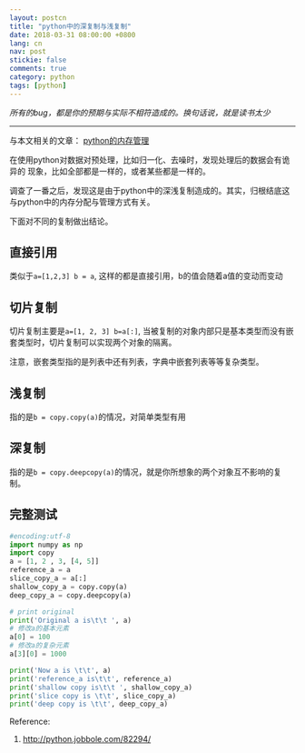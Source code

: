 ```yaml
---
layout: postcn
title: "python中的深复制与浅复制"
date: 2018-03-31 08:00:00 +0800
lang: cn
nav: post
stickie: false
comments: true
category: python
tags: [python]
---
```


*所有的bug，都是你的预期与实际不相符造成的。换句话说，就是读书太少*

***

与本文相关的文章： [python的内存管理](http://blog.stackoverflow.club/memory-control-in-python)

在使用python对数据对预处理，比如归一化、去噪时，发现处理后的数据会有诡异的
现象，比如全部都是一样的，或者某些都是一样的。

调查了一番之后，发现这是由于python中的深浅复制造成的。其实，归根结底这与python中的内存分配与管理方式有关。

下面对不同的复制做出结论。

## 直接引用
类似于`a=[1,2,3] b = a`, 这样的都是直接引用，b的值会随着a值的变动而变动

## 切片复制
切片复制主要是`a=[1, 2, 3] b=a[:]`, 当被复制的对象内部只是基本类型而没有嵌套类型时，切片复制可以实现两个对象的隔离。

注意，嵌套类型指的是列表中还有列表，字典中嵌套列表等等复杂类型。

## 浅复制
指的是`b = copy.copy(a)`的情况，对简单类型有用

## 深复制
指的是`b = copy.deepcopy(a)`的情况，就是你所想象的两个对象互不影响的复制。

## 完整测试
```python
#encoding:utf-8
import numpy as np 
import copy
a = [1, 2 , 3, [4, 5]]
reference_a = a 
slice_copy_a = a[:]
shallow_copy_a = copy.copy(a)
deep_copy_a = copy.deepcopy(a)

# print original
print('Original a is\t\t ', a)
# 修改a的基本元素
a[0] = 100
# 修改a的复杂元素
a[3][0] = 1000

print('Now a is \t\t', a)
print('reference_a is\t\t', reference_a)
print('shallow copy is\t\t ', shallow_copy_a)
print('slice copy is \t\t', slice_copy_a)
print('deep copy is \t\t', deep_copy_a)
```

Reference:
1. http://python.jobbole.com/82294/